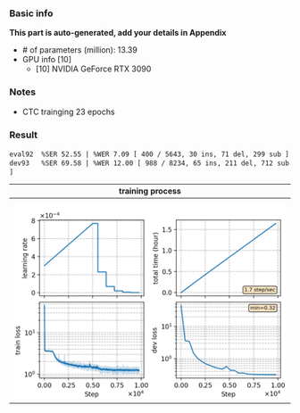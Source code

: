 ### Basic info

**This part is auto-generated, add your details in Appendix**

* \# of parameters (million): 13.39
* GPU info \[10\]
  * \[10\] NVIDIA GeForce RTX 3090

### Notes

* CTC trainging 23 epochs

### Result
```
eval92  %SER 52.55 | %WER 7.09 [ 400 / 5643, 30 ins, 71 del, 299 sub ]
dev93   %SER 69.58 | %WER 12.00 [ 988 / 8234, 65 ins, 211 del, 712 sub ]
```

|     training process    |
|:-----------------------:|
|![monitor](./monitor.png)|
